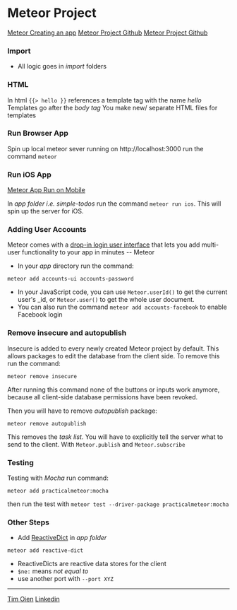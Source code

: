 # Meteor Project

[Meteor Creating an app](https://www.meteor.com/tutorials/blaze/creating-an-app)
[Meteor Project Github](https://github.com/meteor)
[Meteor Project Github](https://github.com/meteor/simple-todos)

### Import
- All logic goes in _import_ folders

### HTML

In html `{{> hello }}` references a template tag with the name _hello_
Templates go after the _body tag_
You make new/ separate HTML files for templates 

### Run Browser App

Spin up local meteor sever running on http://localhost:3000 run the command `meteor`

### Run iOS App

[Meteor App Run on Mobile](https://www.meteor.com/tutorials/blaze/running-on-mobile)

In _app folder i.e. simple-todos_ run the command `meteor run ios`. This will spin up the server for iOS. 

### Adding User Accounts

Meteor comes with a [drop-in login user interface](https://www.meteor.com/tutorials/blaze/adding-user-accounts) that lets you add multi-user functionality to your app in minutes -- Meteor

- In your _app_ directory run the command:

```
meteor add accounts-ui accounts-password
```

- In your JavaScript code, you can use `Meteor.userId()` to get the current user's _id, or `Meteor.user()` to get the whole user document.
- You can also run the command `meteor add accounts-facebook` to enable Facebook login

### Remove insecure and autopublish

Insecure is added to every newly created Meteor project by default. This allows packages to edit the database from the client side. To remove this run the command:

```
meteor remove insecure
```
After running this command none of the buttons or inputs work anymore, because all client-side database permissions have been revoked.

Then you will have to remove _autopublish_ package:

```
meteor remove autopublish
```

This removes the _task list_. You will have to explicitly tell the server what to send to the client. With `Meteor.publish` and `Meteor.subscribe`

### Testing

Testing with _Mocha_ run command:

```
meteor add practicalmeteor:mocha
```
then run the test with `meteor test --driver-package practicalmeteor:mocha`

### Other Steps
- Add [ReactiveDict](https://www.meteor.com/tutorials/blaze/temporary-ui-state) in _app folder_

```
meteor add reactive-dict
```
- ReactiveDicts are reactive data stores for the client
- `$ne:` means _not equal to_
- use another port with `--port XYZ`


---

[Tim Oien](oien.tim@gmail.com)
[Linkedin](https://www.linkedin.com/in/timothy-oien-20699394)
